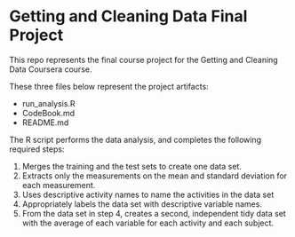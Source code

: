 # Getting and Cleaning Data Final Project

This repo represents the final course project for the Getting and Cleaning Data Coursera course. 

These three files below represent the project artifacts:

* run_analysis.R
* CodeBook.md
* README.md

The R script performs the data analysis, and completes the following required steps:

1. Merges the training and the test sets to create one data set.
2. Extracts only the measurements on the mean and standard deviation for each measurement.
3. Uses descriptive activity names to name the activities in the data set
4. Appropriately labels the data set with descriptive variable names.
4. From the data set in step 4, creates a second, independent tidy data set with the average of each variable for each activity and each subject.
